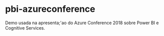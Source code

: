 # pbi-azureconference
Demo usada na apresenta;'ao do Azure Conference 2018 sobre Power BI e  Cognitive Services.
